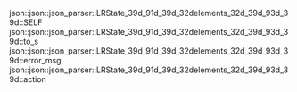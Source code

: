 json::json::json_parser::LRState_39d_91d_39d_32delements_32d_39d_93d_39d::SELF
json::json::json_parser::LRState_39d_91d_39d_32delements_32d_39d_93d_39d::to_s
json::json::json_parser::LRState_39d_91d_39d_32delements_32d_39d_93d_39d::error_msg
json::json::json_parser::LRState_39d_91d_39d_32delements_32d_39d_93d_39d::action